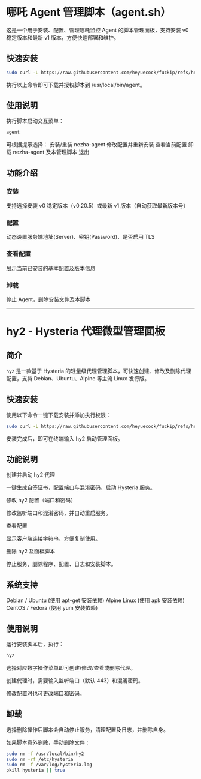 # 哪吒 Agent 管理脚本（agent.sh）
这是一个用于安装、配置、管理哪吒监控 Agent 的脚本管理面板，支持安装 v0 稳定版本和最新 v1 版本，方便快速部署和维护。
## 快速安装
```bash
sudo curl -L https://raw.githubusercontent.com/heyuecock/fuckip/refs/heads/main/agent.sh -o /usr/local/bin/agent && sudo chmod +x /usr/local/bin/agent
```
执行以上命令即可下载并授权脚本到 /usr/local/bin/agent。

## 使用说明
执行脚本启动交互菜单：
```bash
agent
```
可根据提示选择：
安装/重装 nezha-agent
修改配置并重新安装
查看当前配置
卸载 nezha-agent 及本管理脚本
退出

## 功能介绍
### 安装
支持选择安装 v0 稳定版本（v0.20.5）或最新 v1 版本（自动获取最新版本号）
### 配置
动态设置服务端地址(Server)、密钥(Password)、是否启用 TLS
### 查看配置
展示当前已安装的基本配置及版本信息
### 卸载
停止 Agent，删除安装文件及本脚本

---

# hy2 - Hysteria 代理微型管理面板

## 简介
`hy2` 是一款基于 Hysteria 的轻量级代理管理脚本，可快速创建、修改及删除代理配置，支持 Debian、Ubuntu、Alpine 等主流 Linux 发行版。

## 快速安装

使用以下命令一键下载安装并添加执行权限：

```bash
sudo curl -L https://raw.githubusercontent.com/heyuecock/fuckip/refs/heads/main/hy2.sh -o /usr/local/bin/hy2 && sudo chmod +x /usr/local/bin/hy2

```
安装完成后，即可在终端输入 hy2 启动管理面板。

## 功能说明
创建并启动 hy2 代理

一键生成自签证书，配置端口与混淆密码，启动 Hysteria 服务。

修改 hy2 配置（端口和密码）

修改监听端口和混淆密码，并自动重启服务。

查看配置

显示客户端连接字符串，方便复制使用。

删除 hy2 及面板脚本

停止服务，删除程序、配置、日志和安装脚本。

## 系统支持
Debian / Ubuntu (使用 apt-get 安装依赖)
Alpine Linux (使用 apk 安装依赖)
CentOS / Fedora (使用 yum 安装依赖)

## 使用说明
运行安装脚本后，执行：

```bash
hy2
```
选择对应数字操作菜单即可创建/修改/查看或删除代理。

创建代理时，需要输入监听端口（默认 443）和混淆密码。

修改配置时也可更改端口和密码。
## 卸载
选择删除操作后脚本会自动停止服务，清理配置及日志，并删除自身。

如果脚本意外删除，手动删除文件：

```bash
sudo rm -f /usr/local/bin/hy2
sudo rm -rf /etc/hysteria
sudo rm -f /var/log/hysteria.log
pkill hysteria || true
```
